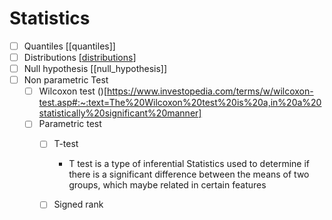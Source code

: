 # Statistics

- [ ] Quantiles [[quantiles]]
- [ ] Distributions [[distributions]]
- [ ] Null hypothesis [[null_hypothesis]]
- [ ] Non parametric Test
  - [ ] Wilcoxon test ()[https://www.investopedia.com/terms/w/wilcoxon-test.asp#:~:text=The%20Wilcoxon%20test%20is%20a,in%20a%20statistically%20significant%20manner] 
  - [ ] Parametric test
    - [ ] T-test
      -  T test is a type of inferential Statistics used to determine if there is a significant difference between the means of two groups, which maybe related in certain features
    - [ ] Signed rank


[//begin]: # "Autogenerated link references for markdown compatibility"
[distributions]: distributions "Distributions"
[//end]: # "Autogenerated link references"